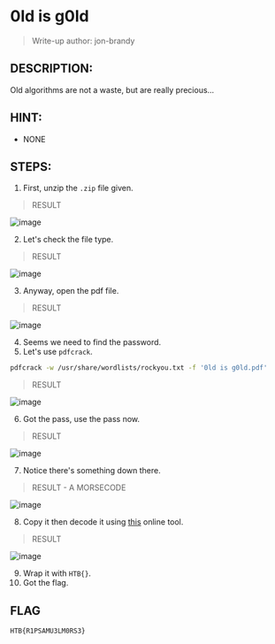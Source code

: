 # 0ld is g0ld
> Write-up author: jon-brandy
## DESCRIPTION:
Old algorithms are not a waste, but are really precious...
## HINT:
- NONE
## STEPS:
1. First, unzip the `.zip` file given.

> RESULT

![image](https://user-images.githubusercontent.com/70703371/210075600-5ee31745-9e09-4c37-a262-0ad80c26dffb.png)


2. Let's check the file type.

> RESULT

![image](https://user-images.githubusercontent.com/70703371/210075648-e5dddfda-b649-4096-b221-ce196180cd6a.png)


3. Anyway, open the pdf file.

> RESULT

![image](https://user-images.githubusercontent.com/70703371/210076279-6e521433-90bb-4816-928e-00d361922bc9.png)


4. Seems we need to find the password.
5. Let's use `pdfcrack`.

```sh
pdfcrack -w /usr/share/wordlists/rockyou.txt -f '0ld is g0ld.pdf'
```

> RESULT

![image](https://user-images.githubusercontent.com/70703371/210076586-58f4ca7c-5b40-404a-b142-f1a988f797bd.png)


6. Got the pass, use the pass now.

> RESULT

![image](https://user-images.githubusercontent.com/70703371/210076684-f542c920-83ed-4e3a-b696-31984335b0b1.png)


7. Notice there's something down there.

> RESULT - A MORSECODE

![image](https://user-images.githubusercontent.com/70703371/210076751-3ce88c7d-f320-4b05-a98a-506804e56875.png)


8. Copy it then decode it using [this](https://morsedecoder.com/) online tool.

> RESULT

![image](https://user-images.githubusercontent.com/70703371/210076856-2e072f04-da2f-46fb-b2ba-3ebe74ac089e.png)


9. Wrap it with `HTB{}`.
10. Got the flag.

## FLAG

```
HTB{R1PSAMU3LM0RS3}
```

